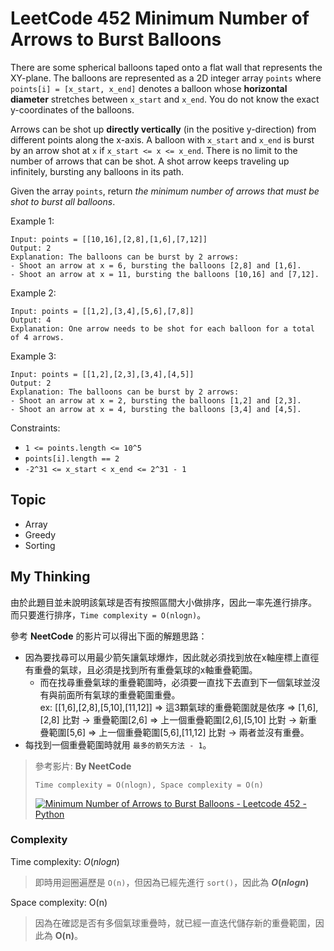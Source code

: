 # LeetCode 452 Minimum Number of Arrows to Burst Balloons
There are some spherical balloons taped onto a flat wall that represents the XY-plane. The balloons are represented as a 2D integer array `points` where `points[i] = [x_start, x_end]` denotes a balloon whose **horizontal diameter** stretches between `x_start` and `x_end`. You do not know the exact y-coordinates of the balloons.

Arrows can be shot up **directly vertically** (in the positive y-direction) from different points along the x-axis. A balloon with `x_start` and `x_end` is burst by an arrow shot at `x` if `x_start <= x <= x_end`. There is no limit to the number of arrows that can be shot. A shot arrow keeps traveling up infinitely, bursting any balloons in its path.

Given the array `points`, return *the minimum number of arrows that must be shot to burst all balloons*.

Example 1:
```
Input: points = [[10,16],[2,8],[1,6],[7,12]]
Output: 2
Explanation: The balloons can be burst by 2 arrows:
- Shoot an arrow at x = 6, bursting the balloons [2,8] and [1,6].
- Shoot an arrow at x = 11, bursting the balloons [10,16] and [7,12].
```

Example 2:
```
Input: points = [[1,2],[3,4],[5,6],[7,8]]
Output: 4
Explanation: One arrow needs to be shot for each balloon for a total of 4 arrows.
```

Example 3:
```
Input: points = [[1,2],[2,3],[3,4],[4,5]]
Output: 2
Explanation: The balloons can be burst by 2 arrows:
- Shoot an arrow at x = 2, bursting the balloons [1,2] and [2,3].
- Shoot an arrow at x = 4, bursting the balloons [3,4] and [4,5].
```

Constraints:

- `1 <= points.length <= 10^5`
- `points[i].length == 2`
- `-2^31 <= x_start < x_end <= 2^31 - 1`

## Topic
- Array
- Greedy
- Sorting

## My Thinking
由於此題目並未說明該氣球是否有按照區間大小做排序，因此一率先進行排序。<br>而只要進行排序，`Time complexity = O(nlogn)`。

參考 **NeetCode** 的影片可以得出下面的解題思路：
- 因為要找尋可以用最少箭矢讓氣球爆炸，因此就必須找到放在x軸座標上直徑有重疊的氣球，且必須是找到所有重疊氣球的x軸重疊範圍。
  - 而在找尋重疊氣球的重疊範圍時，必須要一直找下去直到下一個氣球並沒有與前面所有氣球的重疊範圍重疊。<br>ex: [[1,6],[2,8],[5,10],[11,12]] => 這3顆氣球的重疊範圍就是依序 => [1,6],[2,8] 比對 -> 重疊範圍[2,6] => 上一個重疊範圍[2,6],[5,10] 比對 -> 新重疊範圍[5,6] => 上一個重疊範圍[5,6],[11,12] 比對 -> 兩者並沒有重疊。
- 每找到一個重疊範圍時就用 `最多的箭矢方法 - 1`。

> 參考影片: **By NeetCode**
>
> `Time complexity = O(nlogn), Space complexity = O(n)`
> 
> [![Minimum Number of Arrows to Burst Balloons - Leetcode 452 - Python](https://img.youtube.com/vi/lPmkKnvNPrw/hqdefault.jpg)](https://www.youtube.com/watch?v=lPmkKnvNPrw)


### Complexity
Time complexity: $O(nlogn)$
> 即時用迴圈遍歷是 `O(n)`，但因為已經先進行 `sort()`，因此為 **$O(nlogn)$**

Space complexity: O(n)
> 因為在確認是否有多個氣球重疊時，就已經一直迭代儲存新的重疊範圍，因此為 **O(n)**。
